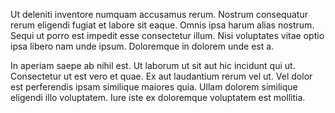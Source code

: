 Ut deleniti inventore numquam accusamus rerum. Nostrum consequatur rerum eligendi fugiat et labore sit eaque. Omnis ipsa harum alias nostrum. Sequi ut porro est impedit esse consectetur illum. Nisi voluptates vitae optio ipsa libero nam unde ipsum. Doloremque in dolorem unde est a.

In aperiam saepe ab nihil est. Ut laborum ut sit aut hic incidunt qui ut. Consectetur ut est vero et quae. Ex aut laudantium rerum vel ut. Vel dolor est perferendis ipsam similique maiores quia. Ullam dolorem similique eligendi illo voluptatem. Iure iste ex doloremque voluptatem est mollitia.

